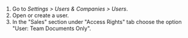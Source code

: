 1.  Go to *Settings \> Users & Companies \> Users*.
2.  Open or create a user.
3.  In the "Sales" section under "Access Rights" tab choose the option
    "User: Team Documents Only".
